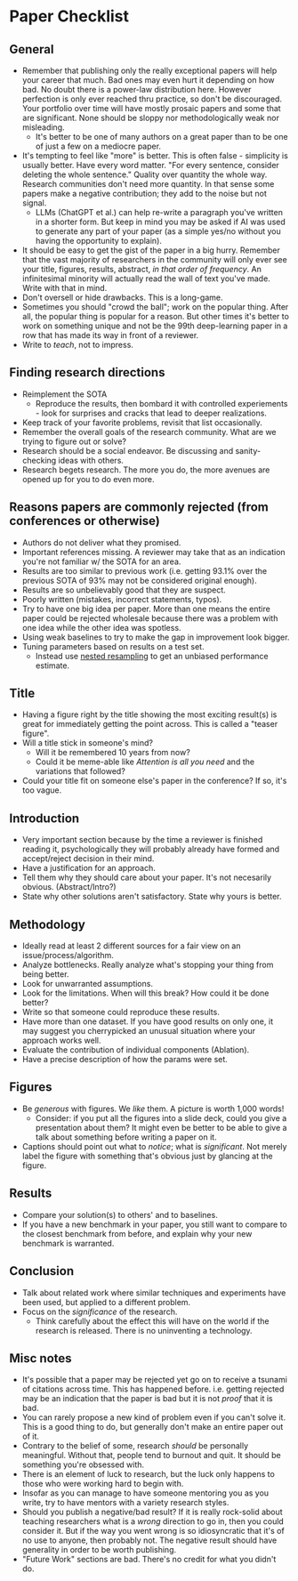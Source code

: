 # Paper Checklist

## General

- Remember that publishing only the really exceptional papers will help your
career that much. Bad ones may even hurt it depending on how bad. No doubt there
is a power-law distribution here. However perfection is only ever reached thru
practice, so don't be discouraged. Your portfolio over time will have mostly
prosaic papers and some that are significant. None should be sloppy nor
methodologically weak nor misleading.
    - It's better to be one of many authors on a great paper than to be one of just a few on a mediocre paper.
- It's tempting to feel like "more" is better. This is often false - simplicity
is usually better. Have every word matter. "For every sentence, consider
deleting the whole sentence." Quality over quantity the whole way. Research
communities don't need more quantity. In that sense some papers make a negative
contribution; they add to the noise but not signal.
    - LLMs (ChatGPT et al.) can help re-write a paragraph you've written in a
    shorter form. But keep in mind you may be asked if AI was used to generate
    any part of your paper (as a simple yes/no without you having the
    opportunity to explain).
- It should be easy to get the gist of the paper in a big hurry. Remember that
the vast majority of researchers in the community will only ever see your title,
figures, results, abstract, *in that order of frequency*. An infinitesimal
minority will actually read the wall of text you've made. Write with that in
mind.
- Don't oversell or hide drawbacks. This is a long-game.
- Sometimes you should "crowd the ball"; work on the popular thing. After all, the
popular thing is popular for a reason. But other times it's better to work on
something unique and not be the 99th deep-learning paper in a row that has made
its way in front of a reviewer.
- Write to *teach*, not to impress.

## Finding research directions

- Reimplement the SOTA
    - Reproduce the results, then bombard it with controlled experiements - look for surprises and cracks that lead to deeper realizations.
- Keep track of your favorite problems, revisit that list occasionally.
- Remember the overall goals of the research community. What are we trying to figure out or solve?
- Research should be a social endeavor. Be discussing and sanity-checking ideas with others.
- Research begets research. The more you do, the more avenues are opened up for you to do even more.

## Reasons papers are commonly rejected (from conferences or otherwise)

- Authors do not deliver what they promised.
- Important references missing. A reviewer may take that as an indication you're not familiar w/ the SOTA for an area.
- Results are too similar to previous work (i.e. getting 93.1% over the previous SOTA of 93% may not be considered original enough).
- Results are so unbelievably good that they are suspect.
- Poorly written (mistakes, incorrect statements, typos).
- Try to have one big idea per paper. More than one means the entire paper could
be rejected wholesale because there was a problem with one idea while the other
idea was spotless.
- Using weak baselines to try to make the gap in improvement look bigger.
- Tuning parameters based on results on a test set.
    - Instead use [nested resampling](https://mlr.mlr-org.com/articles/tutorial/nested_resampling.html) to get an unbiased performance estimate.

## Title

- Having a figure right by the title showing the most exciting result(s) is
great for immediately getting the point across. This is called a "teaser
figure".
- Will a title stick in someone's mind?
    - Will it be remembered 10 years from now?
    - Could it be meme-able like *Attention is all you need* and the variations that followed?
- Could your title fit on someone else's paper in the conference? If so, it's too vague.

## Introduction

- Very important section because by the time a reviewer is finished reading it, psychologically they will probably already have formed and accept/reject decision in their mind.
- Have a justification for an approach.
- Tell them why they should care about your paper. It's not necesarily obvious. (Abstract/Intro?)
- State why other solutions aren't satisfactory. State why yours is better.

## Methodology

- Ideally read at least 2 different sources for a fair view on an issue/process/algorithm.
- Analyze bottlenecks. Really analyze what's stopping your thing from being better.
- Look for unwarranted assumptions.
- Look for the limitations. When will this break? How could it be done better?
- Write so that someone could reproduce these results.
- Have more than one dataset. If you have good results on only one, it may suggest you cherrypicked an unusual situation where your approach works well.
- Evaluate the contribution of individual components (Ablation).
- Have a precise description of how the params were set.

## Figures
- Be *generous* with figures. We *like* them. A picture is worth 1,000 words!
    - Consider: if you put all the figures into a slide deck, could you give a presentation about them? It might even be better to be able to give a talk about something before writing a paper on it.
- Captions should point out what to *notice*; what is *significant*. Not merely label the figure with something that's obvious just by glancing at the figure.

## Results

- Compare your solution(s) to others' and to baselines.
- If you have a new benchmark in your paper, you still want to compare to the
closest benchmark from before, and explain why your new benchmark is warranted.

## Conclusion

- Talk about related work where similar techniques and experiments have been used, but applied to a different problem.
- Focus on the *significance* of the research.
    - Think carefully about the effect this will have on the world if the research is released. There is no uninventing a technology.

## Misc notes

- It's possible that a paper may be rejected yet go on to receive a tsunami of citations across time. This has happened before. i.e. getting rejected may be an indication that the paper is bad but it is not *proof* that it is bad.
- You can rarely propose a new kind of problem even if you can't solve it. This is a good thing to do, but generally don't make an entire paper out of it.
- Contrary to the belief of some, research *should* be personally meaningful. Without that, people tend to burnout and quit. It should be something you're obsessed with.
- There is an element of luck to research, but the luck only happens to those who were working hard to begin with.
- Insofar as you can manage to have someone mentoring you as you write, try to have mentors with a variety research styles.
- Should you publish a negative/bad result? If it is really rock-solid about
teaching researchers what is a *wrong* direction to go in, then you could
consider it. But if the way you went wrong is so idiosyncratic that it's of no
use to anyone, then probably not. The negative result should have generality in
order to be worth publishing.
- "Future Work" sections are bad. There's no credit for what you didn't do.